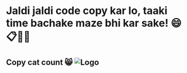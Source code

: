 # Jaldi jaldi code copy kar lo, taaki time bachake maze bhi kar sake! 😄📋🎉🚀

## Copy cat count 😸 ![Logo](https://profile-counter.glitch.me/ankitaniket/count.svg)

